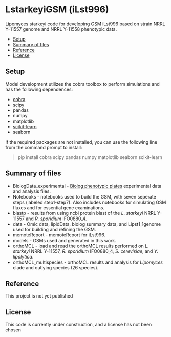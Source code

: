 # LstarkeyiGSM (iLst996)
Lipomyces starkeyi code for developing GSM iLst996 based on strain NRRL Y-11557 genome and NRRL Y-11558 phenotypic data. 

- [Setup](#setup)
- [Summary of files](#summary-of-files)
- [Reference](#reference)
- [License](#license)


## Setup

Model development utilizes the cobra toolbox to perform simulations and has the following dependences:

* [cobra](https://opencobra.github.io/cobrapy/)
* scipy
* pandas
* numpy
* matplotlib
* [scikit-learn](https://scikit-learn.org/stable/index.html)
* seaborn

If the required packages are not installed, you can use the following line from the command prompt to install:
> pip install cobra scipy pandas numpy matplotlib seaborn scikit-learn

## Summary of files

* BiologData_experimental - [Biolog phenotypic plates](https://www.biolog.com/) experimental data and analysis files. 
* Notebooks - notebooks used to build the GSM, with seven seperate steps (labeled step1-step7). Also includes notebooks for simulating GSM fluxes and for essential gene examinations. 
* blastp - results from using ncbi protein blast of the _L. starkeyi_ NRRL Y-11557 and _R. sporidium_ IFO0880_4. 
* data - Omic data, lipidData, biolog summary data, and Lipst1_1genome used for building and refining the GSM. 
* memoteReport - memoteReport for iLst996.
* models - GSMs used and generated in this work. 
* orthoMCL - load and read the orthoMCL results performed on _L. starkeyi_ NRRL Y-11557, _R. sporidium_ IFO0880_4, _S. cerevisiae_, and _Y. lipolytica_.
* orthoMCL_multispecies - orthoMCL results and analysis for _Lipomyces_ clade and outlying species (26 species). 

## Reference

This project is not yet published

## License

This code is currently under construction, and a license has not been chosen
